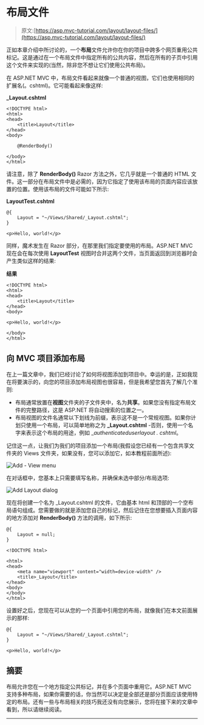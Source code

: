 # 布局文件

> 原文:[https://asp.mvc-tutorial.com/layout/layout-files/](https://asp.mvc-tutorial.com/layout/layout-files/)

正如本章介绍中所讨论的，一个**布局**文件允许你在你的项目中跨多个网页重用公共标记。这是通过在一个布局文件中指定所有的公共内容，然后在所有的子页中引用这个文件来实现的(当然，除非您不想让它们使用公共布局)。

在 ASP.NET MVC 中，布局文件看起来就像一个普通的视图，它们也使用相同的扩展名(。cshtml)。它可能看起来像这样:

**_Layout.cshtml**

```
<!DOCTYPE html>
<html>
<head>    
    <title>Layout</title>
</head>
<body>

    @RenderBody()

</body>
</html>
```

请注意，除了 **RenderBody()** Razor 方法之外，它几乎就是一个普通的 HTML 文件。这一部分在布局文件中是必需的，因为它指定了使用该布局的页面内容应该放置的位置。使用该布局的文件可能如下所示:

**LayoutTest.cshtml**

<input type="hidden" name="IL_IN_ARTICLE">

```
@{
    Layout = "~/Views/Shared/_Layout.cshtml";
}

<p>Hello, world!</p>
```

同样，魔术发生在 Razor 部分，在那里我们指定要使用的布局。ASP.NET MVC 现在会在每次使用 **LayoutTest** 视图时合并这两个文件，当页面返回到浏览器时会产生类似这样的结果:

**结果**

```
<!DOCTYPE html>
<html>
<head>    
    <title>Layout</title>
</head>
<body>

<p>Hello, world!</p>

</body>
</html>
```

## 向 MVC 项目添加布局

在上一篇文章中，我们已经讨论了如何将视图添加到项目中。幸运的是，正如我现在将要演示的，向您的项目添加布局视图也很容易，但是我希望您首先了解几个准则:

*   布局通常放置在**视图**文件夹的子文件夹中，名为**共享**。如果您没有指定布局文件的完整路径，这是 ASP.NET 将自动搜索的位置之一。
*   布局视图的文件名通常以下划线为前缀，表示这不是一个常规视图。如果你计划只使用一个布局，可以简单地称之为 **_Layout.cshtml** -否则，使用一个名字来表示这个布局的用途，例如 _*authenticateduserlayout . cshtml*。

记住这一点，让我们为我们的项目添加一个布局(我假设您已经有一个包含共享文件夹的 Views 文件夹，如果没有，您可以添加它，如本教程前面所述):

![](../Images/7ba4a082157644d33f2e61135f5d53a0.png "Add - View menu")

在对话框中，您基本上只需要填写名称，并确保未选中部分/布局选项:

![](../Images/eb9d1de38b9237c19f17a43c2acfb59f.png "Add Layout dialog")

现在将创建一个名为 _Layout.cshtml 的文件，它由基本 html 和顶部的一个空布局语句组成。您需要做的就是添加您自己的标记，然后记住在您想要插入页面内容的地方添加对 **RenderBody()** 方法的调用，如下所示:

```
@{
    Layout = null;
}

<!DOCTYPE html>

<html>
<head>
    <meta name="viewport" content="width=device-width" />
    <title>_Layout</title>
</head>
<body>
</body>
</html>
```

设置好之后，您现在可以从您的一个页面中引用您的布局，就像我们在本文前面展示的那样:

```
@{
    Layout = "~/Views/Shared/_Layout.cshtml";
}

<p>Hello, world!</p>
```

## 摘要

布局允许您在一个地方指定公共标记，并在多个页面中重用它。ASP.NET MVC 支持多种布局，如果你需要的话，你当然可以决定是全部还是部分页面应该使用特定的布局。还有一些与布局相关的技巧我还没有向您展示，您将在接下来的文章中看到，所以请继续阅读。

* * *